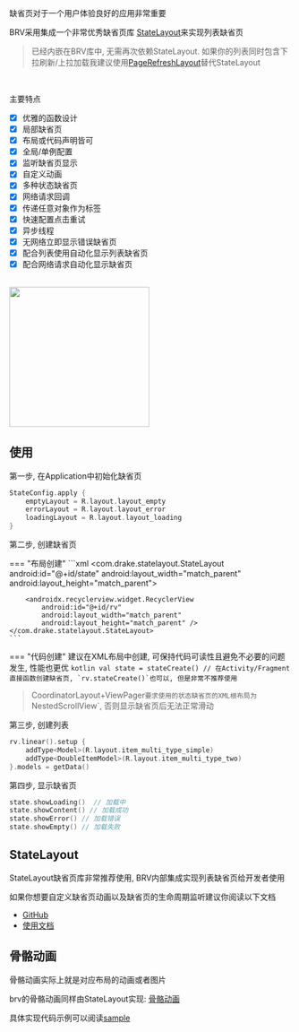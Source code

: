 缺省页对于一个用户体验良好的应用非常重要

BRV采用集成一个非常优秀缺省页库 [StateLayout](https://github.com/liangjingkanji/StateLayout)来实现列表缺省页

> 已经内嵌在BRV库中, 无需再次依赖StateLayout. 如果你的列表同时包含下拉刷新/上拉加载我建议使用[PageRefreshLayout](refresh.md)替代StateLayout

<br>

主要特点

- [x] 优雅的函数设计
- [x] 局部缺省页
- [x] 布局或代码声明皆可
- [x] 全局/单例配置
- [x] 监听缺省页显示
- [x] 自定义动画
- [x] 多种状态缺省页
- [x] 网络请求回调
- [x] 传递任意对象作为标签
- [x] 快速配置点击重试
- [x] 异步线程
- [x] 无网络立即显示错误缺省页
- [x] 配合列表使用自动化显示列表缺省页
- [x] 配合网络请求自动化显示缺省页

<br>

<img src="https://i.loli.net/2021/08/14/cliN9VtnAfjb1Z4.gif" width="250"/>


## 使用

第一步, 在Application中初始化缺省页

```kotlin
StateConfig.apply {
    emptyLayout = R.layout.layout_empty
    errorLayout = R.layout.layout_error
    loadingLayout = R.layout.layout_loading
}
```

第二步, 创建缺省页

=== "布局创建"
    ```xml
    <com.drake.statelayout.StateLayout
        android:id="@+id/state"
        android:layout_width="match_parent"
        android:layout_height="match_parent">

        <androidx.recyclerview.widget.RecyclerView
            android:id="@+id/rv"
            android:layout_width="match_parent"
            android:layout_height="match_parent" />
    </com.drake.statelayout.StateLayout>
    ```
=== "代码创建"
    建议在XML布局中创建, 可保持代码可读性且避免不必要的问题发生, 性能也更优
    ```kotlin
    val state = stateCreate() // 在Activity/Fragment直接函数创建缺省页, `rv.stateCreate()`也可以, 但是非常不推荐使用
    ```

> CoordinatorLayout+ViewPager`要求使用的状态缺省页的XML根布局为`NestedScrollView`, 否则显示缺省页后无法正常滑动

第三步, 创建列表

```kotlin
rv.linear().setup {
    addType<Model>(R.layout.item_multi_type_simple)
    addType<DoubleItemModel>(R.layout.item_multi_type_two)
}.models = getData()
```

第四步, 显示缺省页
```kotlin
state.showLoading()  // 加载中
state.showContent() // 加载成功
state.showError() // 加载错误
state.showEmpty() // 加载失败
```

## StateLayout

StateLayout缺省页库非常推荐使用, BRV内部集成实现列表缺省页给开发者使用

如果你想要自定义缺省页动画以及缺省页的生命周期监听建议你阅读以下文档

- [GitHub](https://github.com/liangjingkanji/StateLayout/)
- [使用文档](https://liangjingkanji.github.io/StateLayout)

## 骨骼动画

骨骼动画实际上就是对应布局的动画或者图片

brv的骨骼动画同样由StateLayout实现: [骨骼动画](https://liangjingkanji.github.io/StateLayout/skeleton/)

具体实现代码示例可以阅读[sample](https://github.com/liangjingkanji/BRV/blob/857e33e2bbc80bbdb9b5dec364012ff353b74d5a/sample/src/main/java/com/drake/brv/sample/ui/fragment/SkeletonFragment.kt)
